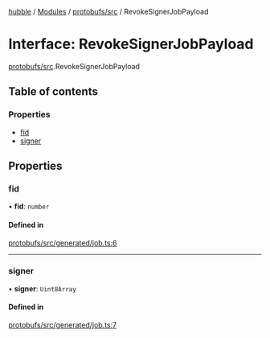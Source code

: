 [hubble](../README.md) / [Modules](../modules.md) / [protobufs/src](../modules/protobufs_src.md) / RevokeSignerJobPayload

# Interface: RevokeSignerJobPayload

[protobufs/src](../modules/protobufs_src.md).RevokeSignerJobPayload

## Table of contents

### Properties

- [fid](protobufs_src.RevokeSignerJobPayload.md#fid)
- [signer](protobufs_src.RevokeSignerJobPayload.md#signer)

## Properties

### fid

• **fid**: `number`

#### Defined in

[protobufs/src/generated/job.ts:6](https://github.com/vinliao/hubble/blob/4e20c6c/packages/protobufs/src/generated/job.ts#L6)

___

### signer

• **signer**: `Uint8Array`

#### Defined in

[protobufs/src/generated/job.ts:7](https://github.com/vinliao/hubble/blob/4e20c6c/packages/protobufs/src/generated/job.ts#L7)
